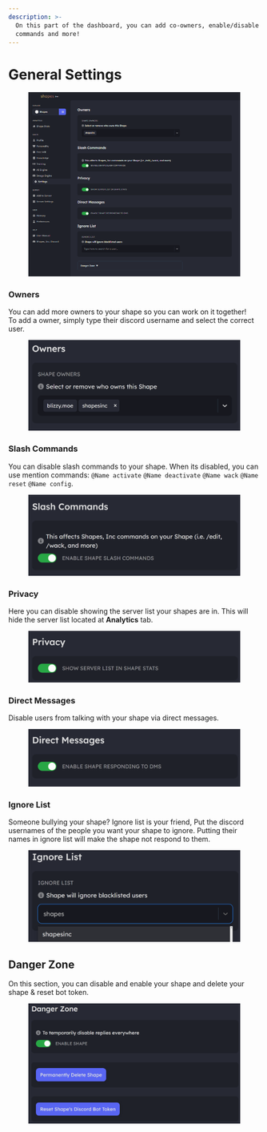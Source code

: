 ```yaml
---
description: >-
  On this part of the dashboard, you can add co-owners, enable/disable slash
  commands and more!
---
```


# General Settings

<figure><img src="../.gitbook/assets/image (80).png" alt=""><figcaption></figcaption></figure>



### Owners

You can add more owners to your shape so you can work on it together!\
To add a owner, simply type their discord username and select the correct user.

<figure><img src="../.gitbook/assets/image.png" alt=""><figcaption></figcaption></figure>

### Slash Commands

You can disable slash commands to your shape. When its disabled, you can use mention commands: `@Name activate` `@Name deactivate` `@Name wack` `@Name reset` `@Name config`.

<figure><img src="../.gitbook/assets/image (1).png" alt=""><figcaption></figcaption></figure>

### Privacy

Here you can disable showing the server list your shapes are in. This will hide the server list located at **Analytics** tab.

<figure><img src="../.gitbook/assets/image (2).png" alt=""><figcaption></figcaption></figure>

### Direct Messages

Disable users from talking with your shape via direct messages.

<figure><img src="../.gitbook/assets/image (3).png" alt=""><figcaption></figcaption></figure>

### Ignore List

Someone bullying your shape? Ignore list is your friend, Put the discord usernames of the people you want your shape to ignore. Putting their names in ignore list will make the shape not respond to them.

<figure><img src="../.gitbook/assets/image (4).png" alt=""><figcaption></figcaption></figure>

## Danger Zone

On this section, you can disable and enable your shape and delete your shape & reset bot token.

<figure><img src="../.gitbook/assets/image (5).png" alt=""><figcaption></figcaption></figure>
